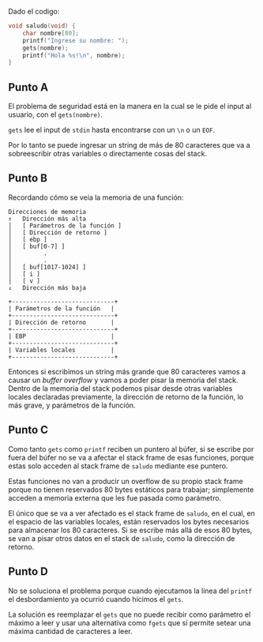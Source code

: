 Dado el codigo: 

```c
void saludo(void) {
    char nombre[80];
    printf("Ingrese su nombre: ");
    gets(nombre);
    printf("Hola %s!\n", nombre);
}
```
## Punto A

El problema de seguridad está en la manera en la cual se le pide el input al usuario, con el `gets(nombre)`.

`gets` lee el input de `stdin` hasta encontrarse con un `\n` o un `EOF`. 

Por lo tanto se puede ingresar un string de más de 80 caracteres que va a sobreescribir otras variables o directamente cosas del stack. 

## Punto B

Recordando cómo se veía la memoria de una función: 
```text
Direcciones de memoria 
↑   Dirección más alta 
│   [ Parámetros de la función ]
│   [ Dirección de retorno ]
│   [ ebp ]
│   [ buf[0-7] ]  
│         .          
│         .
│   [ buf[1017-1024] ]
│   [ i ]
│   [ v ]
↓   Dirección más baja
```
```text
+-----------------------------+  
| Parámetros de la función   |  
+-----------------------------+
| Dirección de retorno       |   
+-----------------------------+
| EBP                        |   
+-----------------------------+
| Variables locales          |  
+-----------------------------+ 
```
Entonces si escribimos un string más grande que 80 caracteres vamos a causar un *buffer overflow* y vamos a poder pisar la memoria del stack. Dentro de la memoria del stack podemos pisar desde otras variables locales declaradas previamente, la dirección de retorno de la función, lo más grave, y parámetros de la función.

## Punto C  
Como tanto `gets` como `printf` reciben un puntero al búfer, si se escribe por fuera del búfer no se va a afectar el stack frame de esas funciones, porque estas solo acceden al stack frame de `saludo` mediante ese puntero.

Estas funciones no van a producir un overflow de su propio stack frame porque no tienen reservados 80 bytes estáticos para trabajar; simplemente acceden a memoria externa que les fue pasada como parámetro.

El único que se va a ver afectado es el stack frame de `saludo`, en el cual, en el espacio de las variables locales, están reservados los bytes necesarios para almacenar los 80 caracteres. Si se escribe más allá de esos 80 bytes, se van a pisar otros datos en el stack de `saludo`, como la dirección de retorno.

## Punto D  
No se soluciona el problema porque cuando ejecutamos la línea del `printf` el desbordamiento ya ocurrió cuando hicimos el `gets`.

La solución es reemplazar el `gets` que no puede recibir como parámetro el máximo a leer y usar una alternativa como `fgets` que sí permite setear una máxima cantidad de caracteres a leer.
